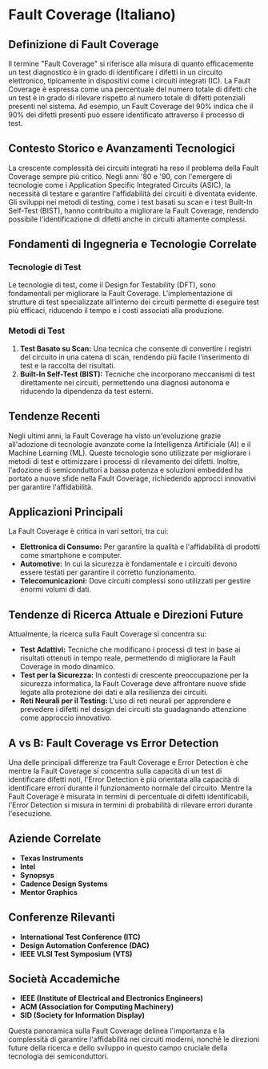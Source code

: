 # Fault Coverage (Italiano)

## Definizione di Fault Coverage

Il termine "Fault Coverage" si riferisce alla misura di quanto efficacemente un test diagnostico è in grado di identificare i difetti in un circuito elettronico, tipicamente in dispositivi come i circuiti integrati (IC). La Fault Coverage è espressa come una percentuale del numero totale di difetti che un test è in grado di rilevare rispetto al numero totale di difetti potenziali presenti nel sistema. Ad esempio, un Fault Coverage del 90% indica che il 90% dei difetti presenti può essere identificato attraverso il processo di test.

## Contesto Storico e Avanzamenti Tecnologici

La crescente complessità dei circuiti integrati ha reso il problema della Fault Coverage sempre più critico. Negli anni '80 e '90, con l'emergere di tecnologie come i Application Specific Integrated Circuits (ASIC), la necessità di testare e garantire l'affidabilità dei circuiti è diventata evidente. Gli sviluppi nei metodi di testing, come i test basati su scan e i test Built-In Self-Test (BIST), hanno contribuito a migliorare la Fault Coverage, rendendo possibile l'identificazione di difetti anche in circuiti altamente complessi.

## Fondamenti di Ingegneria e Tecnologie Correlate

### Tecnologie di Test

Le tecnologie di test, come il Design for Testability (DFT), sono fondamentali per migliorare la Fault Coverage. L'implementazione di strutture di test specializzate all'interno dei circuiti permette di eseguire test più efficaci, riducendo il tempo e i costi associati alla produzione.

### Metodi di Test

1. **Test Basato su Scan:** Una tecnica che consente di convertire i registri del circuito in una catena di scan, rendendo più facile l'inserimento di test e la raccolta dei risultati.
2. **Built-In Self-Test (BIST):** Tecniche che incorporano meccanismi di test direttamente nei circuiti, permettendo una diagnosi autonoma e riducendo la dipendenza da test esterni.

## Tendenze Recenti

Negli ultimi anni, la Fault Coverage ha visto un'evoluzione grazie all'adozione di tecnologie avanzate come la Intelligenza Artificiale (AI) e il Machine Learning (ML). Queste tecnologie sono utilizzate per migliorare i metodi di test e ottimizzare i processi di rilevamento dei difetti. Inoltre, l'adozione di semiconduttori a bassa potenza e soluzioni embedded ha portato a nuove sfide nella Fault Coverage, richiedendo approcci innovativi per garantire l'affidabilità.

## Applicazioni Principali

La Fault Coverage è critica in vari settori, tra cui:

- **Elettronica di Consumo:** Per garantire la qualità e l'affidabilità di prodotti come smartphone e computer.
- **Automotive:** In cui la sicurezza è fondamentale e i circuiti devono essere testati per garantire il corretto funzionamento.
- **Telecomunicazioni:** Dove circuiti complessi sono utilizzati per gestire enormi volumi di dati.

## Tendenze di Ricerca Attuale e Direzioni Future

Attualmente, la ricerca sulla Fault Coverage si concentra su:

- **Test Adattivi:** Tecniche che modificano i processi di test in base ai risultati ottenuti in tempo reale, permettendo di migliorare la Fault Coverage in modo dinamico.
- **Test per la Sicurezza:** In contesti di crescente preoccupazione per la sicurezza informatica, la Fault Coverage deve affrontare nuove sfide legate alla protezione dei dati e alla resilienza dei circuiti.
- **Reti Neurali per il Testing:** L'uso di reti neurali per apprendere e prevedere i difetti nel design dei circuiti sta guadagnando attenzione come approccio innovativo.

## A vs B: Fault Coverage vs Error Detection

Una delle principali differenze tra Fault Coverage e Error Detection è che mentre la Fault Coverage si concentra sulla capacità di un test di identificare difetti noti, l'Error Detection è più orientata alla capacità di identificare errori durante il funzionamento normale del circuito. Mentre la Fault Coverage è misurata in termini di percentuale di difetti identificabili, l'Error Detection si misura in termini di probabilità di rilevare errori durante l'esecuzione.

## Aziende Correlate

- **Texas Instruments**
- **Intel**
- **Synopsys**
- **Cadence Design Systems**
- **Mentor Graphics**

## Conferenze Rilevanti

- **International Test Conference (ITC)**
- **Design Automation Conference (DAC)**
- **IEEE VLSI Test Symposium (VTS)**

## Società Accademiche

- **IEEE (Institute of Electrical and Electronics Engineers)**
- **ACM (Association for Computing Machinery)**
- **SID (Society for Information Display)**

Questa panoramica sulla Fault Coverage delinea l'importanza e la complessità di garantire l'affidabilità nei circuiti moderni, nonché le direzioni future della ricerca e dello sviluppo in questo campo cruciale della tecnologia dei semiconduttori.